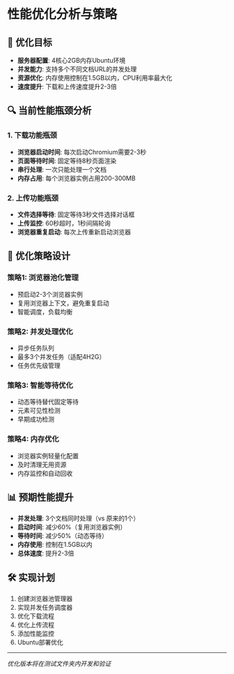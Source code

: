 # 性能优化分析与策略

## 🎯 优化目标
- **服务器配置**: 4核心2GB内存Ubuntu环境
- **并发能力**: 支持多个不同文档URL的并发处理
- **资源优化**: 内存使用控制在1.5GB以内，CPU利用率最大化
- **速度提升**: 下载和上传速度提升2-3倍

## 🔍 当前性能瓶颈分析

### 1. 下载功能瓶颈
- **浏览器启动时间**: 每次启动Chromium需要2-3秒
- **页面等待时间**: 固定等待8秒页面渲染
- **串行处理**: 一次只能处理一个文档
- **内存占用**: 每个浏览器实例占用200-300MB

### 2. 上传功能瓶颈  
- **文件选择等待**: 固定等待3秒文件选择对话框
- **上传监控**: 60秒超时，1秒间隔轮询
- **浏览器重复启动**: 每次上传重新启动浏览器

## 🚀 优化策略设计

### 策略1: 浏览器池化管理
- 预启动2-3个浏览器实例
- 复用浏览器上下文，避免重复启动
- 智能调度，负载均衡

### 策略2: 并发处理优化
- 异步任务队列
- 最多3个并发任务（适配4H2G）
- 任务优先级管理

### 策略3: 智能等待优化
- 动态等待替代固定等待
- 元素可见性检测
- 早期成功检测

### 策略4: 内存优化
- 浏览器实例轻量化配置
- 及时清理无用资源
- 内存监控和自动回收

## 📊 预期性能提升
- **并发处理**: 3个文档同时处理（vs 原来的1个）
- **启动时间**: 减少60%（复用浏览器实例）
- **等待时间**: 减少50%（动态等待）
- **内存使用**: 控制在1.5GB以内
- **总体速度**: 提升2-3倍

## 🛠️ 实现计划
1. 创建浏览器池管理器
2. 实现并发任务调度器
3. 优化下载流程
4. 优化上传流程
5. 添加性能监控
6. Ubuntu部署优化

---
*优化版本将在测试文件夹内开发和验证*